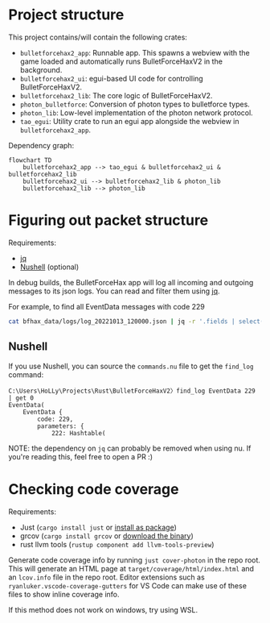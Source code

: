 # Project structure

This project contains/will contain the following crates:
- `bulletforcehax2_app`: Runnable app. This spawns a webview with the game loaded and automatically runs BulletForceHaxV2 in the background.
- `bulletforcehax2_ui`: egui-based UI code for controlling BulletForceHaxV2.
- `bulletforcehax2_lib`: The core logic of BulletForceHaxV2.
- `photon_bulletforce`: Conversion of photon types to bulletforce types.
- `photon_lib`: Low-level implementation of the photon network protocol.
- `tao_egui`: Utility crate to run an egui app alongside the webview in `bulletforcehax2_app`.

Dependency graph:
```mermaid
flowchart TD
    bulletforcehax2_app --> tao_egui & bulletforcehax2_ui & bulletforcehax2_lib
    bulletforcehax2_ui --> bulletforcehax2_lib & photon_lib
    bulletforcehax2_lib --> photon_lib
```

# Figuring out packet structure

Requirements:
- [jq](https://stedolan.github.io/jq/)
- [Nushell](https://www.nushell.sh/) (optional)

In debug builds, the BulletForceHax app will log all incoming and outgoing messages to its json logs. You can read and filter them using [jq](https://stedolan.github.io/jq/).


For example, to find all EventData messages with code 229
```sh
cat bfhax_data/logs/log_20221013_120000.json | jq -r '.fields | select(.message_code == 229 and .message_type == "EventData") | .message_data'
```

## Nushell
If you use Nushell, you can source the `commands.nu` file to get the `find_log` command:
```nu
C:\Users\HoLLy\Projects\Rust\BulletForceHaxV2〉find_log EventData 229 | get 0
EventData(
    EventData {
        code: 229,
        parameters: {
            222: Hashtable(
```

NOTE: the dependency on `jq` can probably be removed when using nu. If you're reading this, feel free to open a PR :)

# Checking code coverage
Requirements:
- Just (`cargo install just` or [install as package](https://just.systems/man/en/chapter_4.html))
- grcov (`cargo install grcov` or [download the binary](https://github.com/mozilla/grcov/releases))
- rust llvm tools (`rustup component add llvm-tools-preview`)

Generate code coverage info by running `just cover-photon` in the repo root. This will generate an HTML page at `target/coverage/html/index.html` and an `lcov.info` file in the repo root. Editor extensions such as `ryanluker.vscode-coverage-gutters` for VS Code can make use of these files to show inline coverage info.

If this method does not work on windows, try using WSL.
